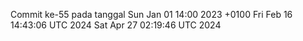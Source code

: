Commit ke-55 pada tanggal Sun Jan 01 14:00 2023 +0100
Fri Feb 16 14:43:06 UTC 2024
Sat Apr 27 02:19:46 UTC 2024
